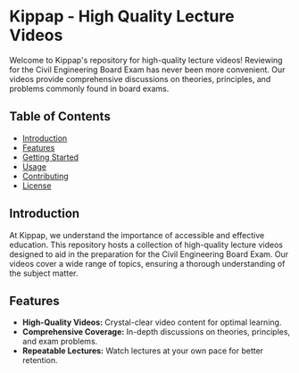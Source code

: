 # Kippap - High Quality Lecture Videos

Welcome to Kippap's repository for high-quality lecture videos! Reviewing for the Civil Engineering Board Exam has never been more convenient. Our videos provide comprehensive discussions on theories, principles, and problems commonly found in board exams.

## Table of Contents

- [Introduction](#introduction)
- [Features](#features)
- [Getting Started](#getting-started)
- [Usage](#usage)
- [Contributing](#contributing)
- [License](#license)

## Introduction

At Kippap, we understand the importance of accessible and effective education. This repository hosts a collection of high-quality lecture videos designed to aid in the preparation for the Civil Engineering Board Exam. Our videos cover a wide range of topics, ensuring a thorough understanding of the subject matter.

## Features

- **High-Quality Videos:** Crystal-clear video content for optimal learning.
- **Comprehensive Coverage:** In-depth discussions on theories, principles, and exam problems.
- **Repeatable Lectures:** Watch lectures at your own pace for better retention.

